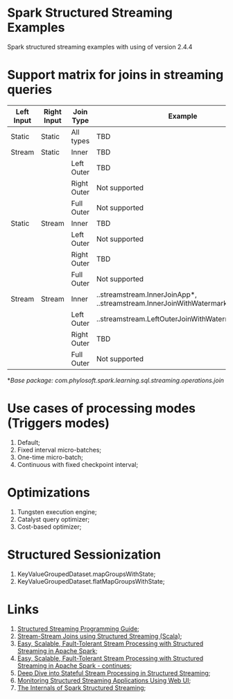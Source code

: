 # Spark Structured Streaming Examples
Spark structured streaming examples with using of version 2.4.4

# Support matrix for joins in streaming queries

| Left Input | Right Input  | Join Type   | Example |
| ---------- | ------------ | ----------- | -------------- |
| Static     | Static       | All types   | TBD |
| Stream     | Static       | Inner       | TBD |
|            |              | Left Outer  | TBD |
|            |              | Right Outer | Not supported |
|            |              | Full Outer  | Not supported |
| Static     | Stream       | Inner       | TBD |
|            |              | Left Outer  | Not supported |
|            |              | Right Outer | TBD |
|            |              | Full Outer  | Not supported |
| Stream     | Stream       | Inner       | ..streamstream.InnerJoinApp*, ..streamstream.InnerJoinWithWatermarkingApp* |
|            |              | Left Outer  | ..streamstream.LeftOuterJoinWithWatermarkingApp* |
|            |              | Right Outer | TBD |
|            |              | Full Outer  | Not supported |

**Base package: com.phylosoft.spark.learning.sql.streaming.operations.join*

# Use cases of processing modes (Triggers modes)
1) Default;
2) Fixed interval micro-batches;
3) One-time micro-batch;
2) Continuous with fixed checkpoint interval;

# Optimizations
1) Tungsten execution engine;
2) Catalyst query optimizer;
3) Cost-based optimizer;

# Structured Sessionization
1) KeyValueGroupedDataset.mapGroupsWithState;
2) KeyValueGroupedDataset.flatMapGroupsWithState;

# Links
1) [Structured Streaming Programming Guide](http://spark.apache.org/docs/latest/structured-streaming-programming-guide.html);
2) [Stream-Stream Joins using Structured Streaming (Scala)](https://docs.databricks.com/spark/latest/structured-streaming/examples.html#stream-stream-joins-scala);
3) [Easy, Scalable, Fault-Tolerant Stream Processing with Structured Streaming in Apache Spark](https://databricks.com/session/easy-scalable-fault-tolerant-stream-processing-with-structured-streaming-in-apache-spark);
4) [Easy, Scalable, Fault-Tolerant Stream Processing with Structured Streaming in Apache Spark - continues](https://databricks.com/session/easy-scalable-fault-tolerant-stream-processing-with-structured-streaming-in-apache-spark-continues);
5) [Deep Dive into Stateful Stream Processing in Structured Streaming](https://databricks.com/session/deep-dive-into-stateful-stream-processing-in-structured-streaming);
6) [Monitoring Structured Streaming Applications Using Web UI](https://databricks.com/session/monitoring-structured-streaming-applications-using-web-ui);
7) [The Internals of Spark Structured Streaming](https://jaceklaskowski.gitbooks.io/spark-structured-streaming/);

